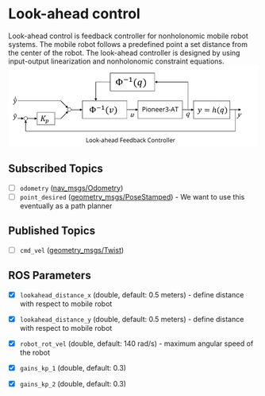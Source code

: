 # Look-ahead control

Look-ahead control is feedback controller for nonholonomic mobile robot systems. The 
mobile robot follows a predefined point a set distance from the center of the robot.
The look-ahead controller is designed by using input-output linearization and nonholonomic 
constraint equations.
![Look-Ahead Control](./diagram-lookahead_control.png)

## Subscribed Topics
- [ ] `odometry` ([nav_msgs/Odometry](http://docs.ros.org/api/nav_msgs/html/msg/Odometry.html))
- [ ] `point_desired` ([geometry_msgs/PoseStamped](http://docs.ros.org/api/geometry_msgs/html/msg/PoseStamped.html)) - We want to use this eventually as a path planner

## Published Topics
- [ ] `cmd_vel` ([geometry_msgs/Twist](http://docs.ros.org/api/geometry_msgs/html/msg/Twist.html))  

## ROS Parameters
- [x] `lookahead_distance_x` (double, default: 0.5 meters) - define distance with respect to mobile robot
- [x] `lookahead_distance_y` (double, default: 0.5 meters) - define distance with respect to mobile robot
- [x] `robot_rot_vel` (double, default: 140 rad/s) - maximum angular speed of the robot
- [x] `gains_kp_1` (double, default: 0.3)
- [x] `gains_kp_2` (double, default: 0.3)










